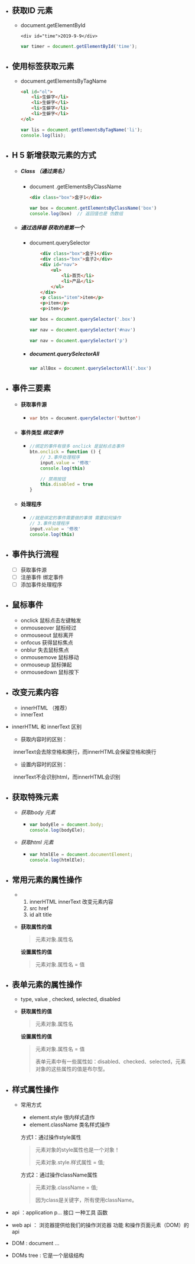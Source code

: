 - ## 获取ID 元素

  - document.getElementById

    ```
    <div id="time">2019-9-9</div>
    ```

    ```javascript
    var timer = document.getElementById('time');
    ```

  

- ## 使用标签获取元素

  - document.getElementsByTagName

    ```html
    <ol id="ol">
        <li>生僻字</li>
        <li>生僻字</li>
        <li>生僻字</li>
        <li>生僻字</li>
    </ol>
    ```

    ```javascript
    var lis = document.getElementsByTagName('li');
    console.log(lis);
    ```

    

- ## H 5  新增获取元素的方式

  - ##### Class （*通过类名*）

    - document .getElementsByClassName

      ```html
      <div class="box">盒子1</div>
      ```

      ```javascript
      var box = document.getElementsByClassName('box')
      console.log(box)  // 返回值也是 伪数组
      ```

      

  - ##### *通过选择器  获取的是第一个*

    - document.querySelector

      ```html
          <div class="box">盒子1</div>
          <div class="box">盒子2</div>
          <div id="nav">
              <ul>
                  <li>首页</li>
                  <li>产品</li>
              </ul>
          </div>
          <p class="item">item</p>
          <p>item</p>
          <p>item</p>
      ```

      ```javascript
      var box = document.querySelector('.box')
      
      var nav = document.querySelector('#nav')
      
      var nav = document.querySelector('p')
      
      ```

      

    - ##### document.querySelectorAll

      ```javascript
      var allBox = document.querySelectorAll('.box')
      ```

      

- ## 事件三要素

  - #### 获取事件源  

    - ```java
      var btn = document.querySelector('button')
      ```

      

  - #### 事件类型   *绑定事件*

    - ```javascript
      //绑定的事件有很多 onclick 是鼠标点击事件
      btn.onclick = function () {
          // 3.事件处理程序
          input.value = '修改'
          console.log(this)
      
          // 禁用按钮
          this.disabled = true
      }
      ```

      

  - #### 处理程序

    - ```javascript
      //就是绑定的事件需要做的事情 需要如何操作
      // 3.事件处理程序
      input.value = '修改'
      console.log(this)
      ```

      

- ## 事件执行流程

  - [ ] 获取事件源
  - [ ] 注册事件 绑定事件
  - [ ] 添加事件处理程序 

- ## 鼠标事件

  - onclick  鼠标点击左键触发
  - onmouseover  鼠标经过
  - onmouseout  鼠标离开
  - onfocus  获得鼠标焦点
  - onblur  失去鼠标焦点
  - onmousemove  鼠标移动
  - onmouseup  鼠标弹起
  - onmousedown  鼠标按下

- ## 改变元素内容
  
  - innerHTML （推荐）
  - innerText
  
- innerHTML 和 innerText 区别

  - 获取内容时的区别：

  ​	innerText会去除空格和换行，而innerHTML会保留空格和换行	

  - 设置内容时的区别：

  ​	innerText不会识别html，而innerHTML会识别

- ## 获取特殊元素

  - *获取body 元素*

    - ```javascript
      var bodyEle = document.body;
      console.log(bodyEle);
      ```

      

  - *获取html 元素*

    - ```javascript
      var htmlEle = document.documentElement;
      console.log(htmlEle);
      ```

- ## 常用元素的属性操作

  - 1. innerHTML  innerText  改变元素内容
    2. src   href
    3. id  alt  title

  - **获取属性的值**

    > 元素对象.属性名

    **设置属性的值**

    > 元素对象.属性名 = 值





- ## 表单元素的属性操作

  - type, value , checked, selected, disabled

  - **获取属性的值**

    > 元素对象.属性名

    **设置属性的值**

    > 元素对象.属性名 = 值
    >
    > 表单元素中有一些属性如：disabled、checked、selected，元素对象的这些属性的值是布尔型。



- ## 样式属性操作

  - 常用方式

    - element.style    很内样式造作
    - element.className  类名样式操作

    方式1：通过操作style属性

    > 元素对象的style属性也是一个对象！
    >
    > 元素对象.style.样式属性 = 值;

    方式2：通过操作className属性

    > 元素对象.className = 值;
    >
    > 因为class是关键字，所有使用className。





- api ：application p...  接口  一种工具    函数
- web api ： 浏览器提供给我们的操作浏览器 功能 和操作页面元素（DOM）的 api 
- DOM :  document ...
- DOMs  tree : 它是一个层级结构